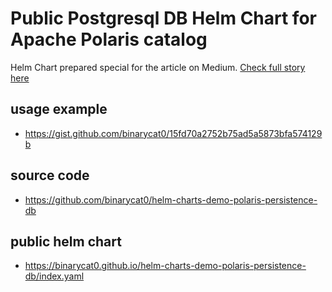 # Public Postgresql DB Helm Chart for Apache Polaris catalog

Helm Chart prepared special for the article on Medium.
[Check full story here](https://medium.com/@artur.rakhmatulin/deploying-apache-polaris-to-k8s-with-aws-s3-storage-config-406ab272844a)

## usage example

- https://gist.github.com/binarycat0/15fd70a2752b75ad5a5873bfa574129b

## source code

- https://github.com/binarycat0/helm-charts-demo-polaris-persistence-db

## public helm chart

- https://binarycat0.github.io/helm-charts-demo-polaris-persistence-db/index.yaml
